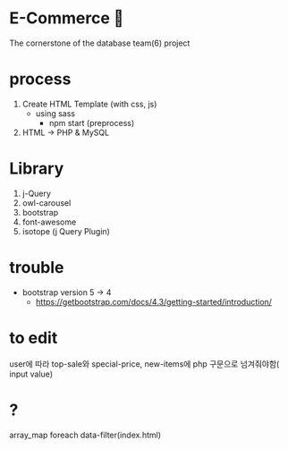 # E-Commerce 🛒
The cornerstone of the database team(6) project

# process
1. Create HTML Template (with css, js)
    - using sass
        - npm start (preprocess)
2. HTML -> PHP & MySQL

# Library
1. j-Query
2. owl-carousel
3. bootstrap
4. font-awesome
5. isotope (j Query Plugin)

# trouble
- bootstrap version 5 -> 4
    - https://getbootstrap.com/docs/4.3/getting-started/introduction/

# to edit
user에 따라 top-sale와 special-price, new-items에 php 구문으로 넘겨줘야함( input value)

# ?
array_map
foreach
data-filter(index.html)